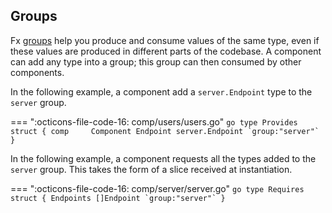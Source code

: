 <!-- # Common patterns

TODO: A page documenting common pattern:

* Groups
* Optional
* Enable/Disable state
* ... -->

## Groups

Fx [groups](https://pkg.go.dev/go.uber.org/fx#hdr-Value_Groups) help you produce and consume values of the same type, even if these values are produced in different parts of the codebase. A component can add any type into a group; this group can then consumed by other components.

In the following example, a component add a `server.Endpoint` type to the `server` group.

=== ":octicons-file-code-16: comp/users/users.go"
    ```go
    type Provides struct {
        comp     Component
        Endpoint server.Endpoint `group:"server"`
    }
    ```

In the following example, a component requests all the types added to the `server` group. This takes the form of a slice received at
instantiation.

=== ":octicons-file-code-16: comp/server/server.go"
    ```go
    type Requires struct {
        Endpoints []Endpoint `group:"server"`
    }
    ```
